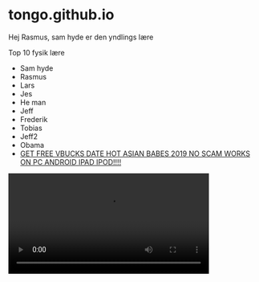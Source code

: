 # tongo.github.io

Hej Rasmus, sam hyde er den yndlings lære 

Top 10 fysik lære
- Sam hyde
- Rasmus
- Lars
- Jes
- He man
- Jeff
- Frederik
- Tobias
- Jeff2
- Obama
- [GET FREE VBUCKS DATE HOT ASIAN BABES 2019 NO SCAM WORKS ON PC ANDROID IPAD IPOD!!!!](https://www.youtube.com/watch?v=dQw4w9WgXcQ)


<!DOCTYPE html> 
<html> 
<body> 

<video width="400" controls>
  <source src="mov_bbb.mp4" type="video/mp4">
  <source src="mov_bbb.ogg" type="video/ogg">
  Your browser does not support HTML5 video.
</video>
  

</body></html>

</body> 
</html>
